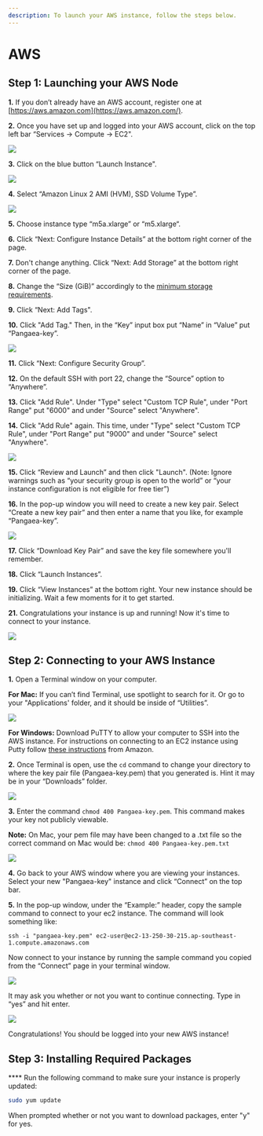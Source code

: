 ```yaml
---
description: To launch your AWS instance, follow the steps below.
---
```


# AWS

## Step 1: Launching your AWS Node <a href="#step-1-launching-your-aws-node" id="step-1-launching-your-aws-node"></a>

**1.** If you don’t already have an AWS account, register one at [https://aws.amazon.com](https://aws.amazon.com/).

**2.** Once you have set up and logged into your AWS account, click on the top left bar “Services -> Compute -> EC2".

![](https://blobs.gitbook.com/assets%2F-M-IDt7HenNiPUXWT\_3k%2F-M-SpPev7Rx3tI5\_8vit%2F-M-SvY1PztdgOcjd96xZ%2Fassets\_-LlDqlxK8e45wuh1WH4h\_-LlEvL4ccZjjcXwS1WWY\_-LlEoh9qALwq7NrZTaQH\_assets%2F-LiQYKCcGux\_Ib7Gddno%2F-Lj2HFbsGU29d\_abCLle%2F-Lj2HGc3Atm\_1mokTWXl%2FAWS-step3%20\(1\).png?alt=media\&token=2ab52e1b-9c94-4ae3-bf28-738cbeb9a917)

**3.** Click on the blue button “Launch Instance".

![](https://blobs.gitbook.com/assets%2F-M-IDt7HenNiPUXWT\_3k%2F-M-SpPev7Rx3tI5\_8vit%2F-M-Sv\_xB0oo1-kzPVcC6%2Fassets\_-LlDqlxK8e45wuh1WH4h\_-LlEvL4ccZjjcXwS1WWY\_-LlEoorXG-dkasj2ahJd\_assets%2F-LiQYKCcGux\_Ib7Gddno%2F-Lj2HFbsGU29d\_abCLle%2F-Lj2HGc5NkR0XElzEk6I%2FAWS-step4.png?alt=media\&token=29eea808-5ec5-4a38-b483-8d22c1941c76)

**4.** Select “Amazon Linux 2 AMI (HVM), SSD Volume Type”.

![](https://blobs.gitbook.com/assets%2F-M-IDt7HenNiPUXWT\_3k%2F-M18EnlHhxfs4IlN\_Xhi%2F-M18Eym\_BjlKXaPChBdj%2Fassets\_-LlDqlxK8e45wuh1WH4h\_-LlEvL4ccZjjcXwS1WWY\_-LlEoyu2o6s4Sjkvm34W\_assets%2F-LiQYKCcGux\_Ib7Gddno%2F-Lj2HFbsGU29d\_abCLle%2F-Lj2HGc7aUnyzpkZdHd7%2FAWS-step5.png?alt=media\&token=d89a9daf-e89c-4472-97ff-c2890379be82)

**5.** Choose instance type “m5a.xlarge” or “m5.xlarge“.

**6.** Click “Next: Configure Instance Details” at the bottom right corner of the page.

**7.** Don't change anything. Click “Next: Add Storage” at the bottom right corner of the page.

**8.** Change the “Size (GiB)” accordingly to the [minimum storage requirements](https://docs.harmony.one/home/validators/cloud-setup/minimum-requirements).

**9.** Click “Next: Add Tags".

**10.** Click "Add Tag." Then, in the “Key” input box put “Name” in “Value” put “Pangaea-key”.

![](https://blobs.gitbook.com/assets%2F-M-IDt7HenNiPUXWT\_3k%2F-M-SpPev7Rx3tI5\_8vit%2F-M-SvyBAYVDNioAq1d8n%2Fassets\_-LlDqlxK8e45wuh1WH4h\_-LlEvL4ccZjjcXwS1WWY\_-LlEqF6sFapEJt6e\_ruU\_Capture.png?alt=media\&token=c2319a18-312e-447a-814f-9d204183a32e)

**11.** Click “Next: Configure Security Group”.

**12.** On the default SSH with port 22, change the “Source” option to “Anywhere”.

**13.** Click "Add Rule". Under "Type" select "Custom TCP Rule", under "Port Range" put "6000" and under "Source" select "Anywhere".

**14.** Click "Add Rule" again. This time, under "Type" select "Custom TCP Rule", under "Port Range" put "9000" and under "Source" select "Anywhere".

![](https://blobs.gitbook.com/assets%2F-M-IDt7HenNiPUXWT\_3k%2F-M-SpPev7Rx3tI5\_8vit%2F-M-Sw01Yoy6KQN9QE9PX%2Fassets\_-LlDqlxK8e45wuh1WH4h\_-Lw56FxOeYv0YR4puCg\_\_-Lw56P4Wvhdd5sBaWFho\_security\_groups\_aws.jpg?alt=media\&token=f3004e29-8898-4d6f-8654-37de5d847936)

**15.** Click “Review and Launch” and then click "Launch". (Note: Ignore warnings such as “your security group is open to the world” or “your instance configuration is not eligible for free tier”)

**16.** In the pop-up window you will need to create a new key pair. Select “Create a new key pair” and then enter a name that you like, for example “Pangaea-key”.

![](https://blobs.gitbook.com/assets%2F-M-IDt7HenNiPUXWT\_3k%2F-M-SpPev7Rx3tI5\_8vit%2F-M-Sw3fLntQmXXvy3JHd%2Fassets\_-LlDqlxK8e45wuh1WH4h\_-LlEvL4ccZjjcXwS1WWY\_-LlEqxD-n79Fd0kkMCF3\_Capture.png?alt=media\&token=673b6e2c-f70a-4a36-8485-751f3becad99)

**17.** Click “Download Key Pair” and save the key file somewhere you'll remember.

**18.** Click “Launch Instances”.

**19.** Click “View Instances” at the bottom right. Your new instance should be initializing. Wait a few moments for it to get started.

**21.** Congratulations your instance is up and running! Now it's time to connect to your instance.

![](https://blobs.gitbook.com/assets%2F-M-IDt7HenNiPUXWT\_3k%2F-M18Fj8DCAY2KtBma\_zp%2F-M18G50wfliuTSWxfFPs%2Fassets\_-LlDqlxK8e45wuh1WH4h\_-LlEvL4ccZjjcXwS1WWY\_-LlErACMN7pbdPNpbeia\_assets%2F-LiQYKCcGux\_Ib7Gddno%2F-Lj2HFbsGU29d\_abCLle%2F-Lj2HGcJYpniB9O\_xpMo%2FAWS-step21.png?alt=media\&token=cbd9a6fb-c7dd-43db-83cd-bfc8026058a8)

## Step 2: Connecting to your AWS Instance <a href="#step-2-connecting-to-your-aws-instance" id="step-2-connecting-to-your-aws-instance"></a>

**1.** Open a Terminal window on your computer.

&#x20;**For Mac:** If you can’t find Terminal, use spotlight to search for it. Or go to your "Applications' folder, and it should be inside of “Utilities”.

![](https://blobs.gitbook.com/assets%2F-M-IDt7HenNiPUXWT\_3k%2F-M-SpPev7Rx3tI5\_8vit%2F-M-SwDSVomei\_wm8RgU8%2Fassets\_-LlDqlxK8e45wuh1WH4h\_-LlEvL4ccZjjcXwS1WWY\_-LlErPyudVu-nb4ZLB4D\_assets%2F-LiQYKCcGux\_Ib7Gddno%2F-Lj2HFbsGU29d\_abCLle%2F-Lj2HGcLt-ekXY8UUO4g%2Fkey-step1.png?alt=media\&token=04abdbb4-bec6-4c09-94ae-b9aca707139d)

**For Windows:** Download PuTTY to allow your computer to SSH into the AWS instance. For instructions on connecting to an EC2 instance using Putty follow [these instructions](https://docs.aws.amazon.com/quickstarts/latest/vmlaunch/step-2-connect-to-instance.html) from Amazon.

**2.** Once Terminal is open, use the `cd` command to change your directory to where the key pair file (Pangaea-key.pem) that you generated is. Hint it may be in your “Downloads” folder.

![](https://blobs.gitbook.com/assets%2F-M-IDt7HenNiPUXWT\_3k%2F-M-SpPev7Rx3tI5\_8vit%2F-M-SwIfjL7K3O36MS2Lc%2Fassets\_-LlDqlxK8e45wuh1WH4h\_-LlYZ1j\_-40H7bnDrwxD\_-LlYgjVgJIwE8kk2L6wF\_AWSCDDOWNLAODS.png?alt=media\&token=3d58106e-1758-46e7-835e-45efc1a8f6de)

**3.** Enter the command `chmod 400 Pangaea-key.pem`. This command makes your key not publicly viewable.

**Note:** On Mac, your pem file may have been changed to a .txt file so the correct command on Mac would be: `chmod 400 Pangaea-key.pem.txt`

![](https://blobs.gitbook.com/assets%2F-M-IDt7HenNiPUXWT\_3k%2F-M1ZJQFhdhIexbw67x-l%2F-M1ZUv7XgOzmLxxNLMUq%2Fimage.png?alt=media\&token=ffbf732d-b408-47ce-9179-9d5ac19a22d2)

**4.** Go back to your AWS window where you are viewing your instances. Select your new "Pangaea-key" instance and click “Connect” on the top bar.

**5.** In the pop-up window, under the “Example:” header, copy the sample command to connect to your ec2 instance. The command will look something like:

```
ssh -i "pangaea-key.pem" ec2-user@ec2-13-250-30-215.ap-southeast-1.compute.amazonaws.com
```

Now connect to your instance by running the sample command you copied from the “Connect” page in your terminal window.

![](https://blobs.gitbook.com/assets%2F-M-IDt7HenNiPUXWT\_3k%2F-M1ZJQFhdhIexbw67x-l%2F-M1ZVNJoWUwvEOWQ5xFq%2Fimage.png?alt=media\&token=b998d9af-6344-48bd-ae7f-1523787b30c4)

It may ask you whether or not you want to continue connecting. Type in “yes” and hit enter.

![](https://blobs.gitbook.com/assets%2F-M-IDt7HenNiPUXWT\_3k%2F-M-SpPev7Rx3tI5\_8vit%2F-M-SwU2UBsT7Dov4WsF6%2Fassets\_-LlDqlxK8e45wuh1WH4h\_-LlYZ1j\_-40H7bnDrwxD\_-LlYiEuvvkCZfCrmaujP\_AWSpangaeaConnected.png?alt=media\&token=0b089e53-81bf-49b0-acc3-7ea47f5e9f55)

Congratulations! You should be logged into your new AWS instance!

## Step 3: Installing Required Packages

&#x20;**** Run the following command to make sure your instance is properly updated:

```bash
sudo yum update
```

When prompted whether or not you want to download packages, enter "y" for yes.
